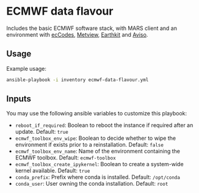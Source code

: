 # ECMWF data flavour
Includes the basic ECMWF software stack, with MARS client and an environment with [ecCodes](https://github.com/ecmwf/eccodes), [Metview](https://metview.readthedocs.io/en/latest/index.html), [Earthkit](https://github.com/ecmwf/earthkit) and [Aviso](https://pyaviso.readthedocs.io/en/latest/).

## Usage
Example usage:

  ```bash
  ansible-playbook -i inventory ecmwf-data-flavour.yml
  ```

## Inputs
You may use the following ansible variables to customize this playbook:

- `reboot_if_required`: Boolean to reboot the instance if required after an update. Default: `true`
- `ecmwf_toolbox_env_wipe`: Boolean to decide whether to wipe the environment if exists prior to a reinstallation. Default: `false`
- `ecmwf_toolbox_env_name`: Name of the environment containing the ECMWF toolbox. Default: `ecmwf-toolbox`
- `ecmwf_toolbox_create_ipykernel`: Boolean to create a system-wide kernel available. Default: `true`
- `conda_prefix`: Prefix where conda is installed. Default: `/opt/conda`
- `conda_user`: User owning the conda installation. Default: `root`
  
